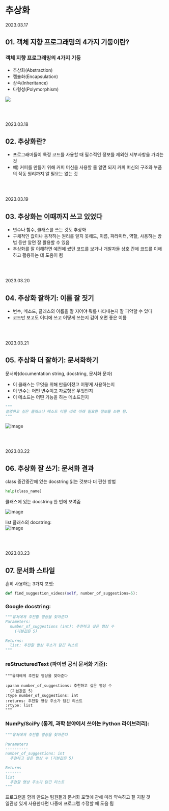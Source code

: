 # 추상화

2023.03.17

## 01. 객체 지향 프로그래밍의 4가지 기둥이란?

### 객체 지향 프로그래밍의 4가지 기둥
- 추상화(Abstraction)
- 캡슐화(Encapsulation)
- 상속(Inheritance)
- 다형성(Polymorphism)

<img src="https://i.imgur.com/oQeEd4g.png">

<br/><br/>

2023.03.18

## 02. 추상화란?
- 프로그래머들이 특정 코드를 사용할 때 필수적인 정보를 제외한 세부사항을 가리는 것
- 예) 커피를 만들기 위해 커피 머신을 사용할 줄 알면 되지 커피 머신의 구조와 부품의 작동 원리까지 알 필요는 없는 것

<br/><br/>

2023.03.19

## 03. 추상화는 이때까지 쓰고 있었다
- 변수나 함수, 클래스를 쓰는 것도 추상화
- 구체적인 값이나 동작하는 원리를 알지 못해도, 이름, 파라미터, 역할, 사용하는 방법 등만 알면 잘 활용할 수 있음
- 추상화를 잘 이해하면 예전에 썼던 코드를 보거나 개발자들 상호 간에 코드를 이해하고 활용하는 데 도움이 됨

<br/><br/>

2023.03.20

## 04. 추상화 잘하기: 이름 잘 짓기
- 변수, 메소드, 클래스의 이름을 잘 지어야 뭐를 나타내는지 잘 파악할 수 있다
- 코드만 보고도 어디에 쓰고 어떻게 쓰는지 감이 오면 좋은 이름

<br/><br/>

2023.03.21

## 05. 추상화 더 잘하기: 문서화하기
문서화(documentation string, docstring, 문서화 문자)
- 이 클래스는 무엇을 위해 만들어졌고 어떻게 사용하는지
- 이 변수는 어떤 변수이고 자료형은 무엇인지
- 이 메소드는 어떤 기능을 하는 메소드인지

```python
"""
설명하고 싶은 클래스나 메소드 이름 바로 아래 필요한 정보를 쓰면 됨.
"""
```

![image](https://user-images.githubusercontent.com/71001479/226637831-0b1d7774-b977-4fac-8b79-8972b9bb8171.png)

<br/><br/>

2023.03.22

## 06. 추상화 잘 쓰기: 문서화 결과
class 중간중간에 있는 docstring 읽는 것보다 더 편한 방법  
```python
help(class_name)
```
클래스에 있는 docstring 한 번에 보여줌

![image](https://user-images.githubusercontent.com/71001479/226938046-b7243037-314a-4cd2-87fc-b903e9c1ae71.png)  

list 클래스의 docstring:  
![image](https://user-images.githubusercontent.com/71001479/226938260-45c5712c-87f7-48f3-81b2-f989036e529b.png)

<br/><br/>

2023.03.23

## 07. 문서화 스타일

흔히 사용하는 3가지 포맷:

```python
def find_suggestion_videos(self, number_of_suggestions=5):
```

### Google docstring:
```python
"""유저에게 추천할 영상을 찾아준다
Parameters:
  number_of_suggestions (int): 추천하고 싶은 영상 수
    (기본값은 5)
    
Returns:
  list: 추천할 영상 주소가 담긴 리스트
"""
```

### reStructuredText (파이썬 공식 문서화 기준):
```
"""유저에게 추천할 영상을 찾아준다
    
:param number_of_suggestions: 추천하고 싶은 영상 수
  (기본값은 5)
:type number_of_suggestions: int
:returns: 추천할 영상 주소가 담긴 리스트
:rtype: list
"""
```

### NumPy/SciPy (통계, 과학 분야에서 쓰이는 Python 라이브러리):
```python
"""유저에게 추천할 영상을 찾아준다
    
Parameters
----------
number_of_suggestions: int
  추천하고 싶은 영상 수 (기본값은 5)
    
Returns
-------
list 
  추천할 영상 주소가 담긴 리스트
"""
```

프로그램을 함께 만드는 팀원들과 문서화 포맷에 관해 미리 약속하고 잘 지킬 것  
일관성 있게 사용한다면 나중에 프로그램 수정할 때 도움 됨
